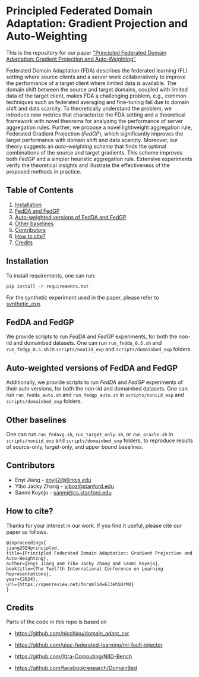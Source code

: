 # Principled Federated Domain Adaptation: Gradient Projection and Auto-Weighting

This is the repository for our paper ["Principled Federated Domain Adaptation: Gradient Projection and Auto-Weighting"](https://openreview.net/forum?id=6J3ehSUrMU)

Federated Domain Adaptation (FDA) describes the federated learning (FL) setting where source clients and a server work collaboratively to improve the performance of a target client where limited data is available. The domain shift between the source and target domains, coupled with limited data of the target client, makes FDA a challenging problem, e.g., common techniques such as federated averaging and fine-tuning fail due to domain shift and data scarcity. 
To theoretically understand the problem, we introduce new metrics that characterize the FDA setting and a theoretical framework with novel theorems for analyzing the performance of server aggregation rules. Further, we propose a novel lightweight aggregation rule, Federated Gradient Projection (*FedGP*), which significantly improves the target performance with domain shift and data scarcity. Moreover, our theory suggests an *auto-weighting scheme* that finds the optimal combinations of the source and target gradients. This scheme improves both *FedGP* and a simpler heuristic aggregation rule. Extensive experiments verify the theoretical insights and illustrate the effectiveness of the proposed methods in practice.

## Table of Contents
1. [Installation](#installation)
2. [FedDA and FedGP](#fedda-and-fedgp)
3. [Auto-weighted versions of FedDA and FedGP](#auto-weighted-versions-of-fedda-and-fedgp)
4. [Other baselines](#other-baselines)
5. [Contributors](#contributors)
6. [How to cite?](#how-to-cite)
7. [Credits](#credits)

## Installation
To install requirements, one can run:

`pip install -r requirements.txt`

For the synthetic experiment used in the paper, please refer to [synthetic_exp](https://github.com/jackyzyb/AutoFedGP/tree/main/synthetic_exp).

## FedDA and FedGP
We provide scripts to run *FedDA* and *FedGP* experiments, for both the non-iid and domainbed datasets. One can run `run_fedda_0.5.sh` and `run_fedgp_0.5.sh` in `scripts/noniid_exp` and `scripts/domainbed_exp` folders.

## Auto-weighted versions of FedDA and FedGP
Additionally, we provide scripts to run *FedDA* and *FedGP* experiments of their auto versions, for both the non-iid and domainbed datasets. One can run `run_fedda_auto.sh` and `run_fedgp_auto.sh` in `scripts/noniid_exp` and `scripts/domainbed_exp` folders.

## Other baselines
One can run `run_fedavg.sh`, `run_target_only.sh`, or `run_oracle.sh` in `scripts/noniid_exp` and `scripts/domainbed_exp` folders, to reproduce results of source-only, target-only, and upper bound baselines.

## Contributors
- Enyi Jiang - enyij2@illinois.edu
- Yibo Jacky Zhang - yiboz@stanford.edu
- Sanmi Koyejo - sanmi@cs.stanford.edu

## How to cite?
Thanks for your interest in our work. If you find it useful, please cite our paper as follows. 

```
@inproceedings{
jiang2024principled,
title={Principled Federated Domain Adaptation: Gradient Projection and Auto-Weighting},
author={Enyi Jiang and Yibo Jacky Zhang and Sanmi Koyejo},
booktitle={The Twelfth International Conference on Learning Representations},
year={2024},
url={https://openreview.net/forum?id=6J3ehSUrMU}
}
```

## Credits
Parts of the code in this repo is based on

- https://github.com/nicchiou/domain_adapt_cxr

- https://github.com/uiuc-federated-learning/ml-fault-injector

- https://github.com/Xtra-Computing/NIID-Bench

- https://github.com/facebookresearch/DomainBed
